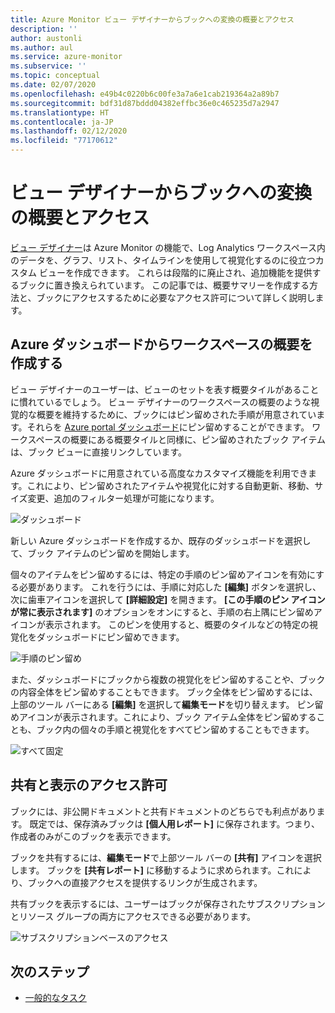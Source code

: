 ```yaml
---
title: Azure Monitor ビュー デザイナーからブックへの変換の概要とアクセス
description: ''
author: austonli
ms.author: aul
ms.service: azure-monitor
ms.subservice: ''
ms.topic: conceptual
ms.date: 02/07/2020
ms.openlocfilehash: e49b4c0220b6c00fe3a7a6e1cab219364a2a89b7
ms.sourcegitcommit: bdf31d87bddd04382effbc36e0c465235d7a2947
ms.translationtype: HT
ms.contentlocale: ja-JP
ms.lasthandoff: 02/12/2020
ms.locfileid: "77170612"
---
```

# <a name="view-designer-to-workbooks-conversion-summary-and-access"></a>ビュー デザイナーからブックへの変換の概要とアクセス
[ビュー デザイナー](view-designer.md)は Azure Monitor の機能で、Log Analytics ワークスペース内のデータを、グラフ、リスト、タイムラインを使用して視覚化するのに役立つカスタム ビューを作成できます。 これらは段階的に廃止され、追加機能を提供するブックに置き換えられています。 この記事では、概要サマリーを作成する方法と、ブックにアクセスするために必要なアクセス許可について詳しく説明します。

## <a name="creating-your-workspace-summary-from-azure-dashboard"></a>Azure ダッシュボードからワークスペースの概要を作成する
ビュー デザイナーのユーザーは、ビューのセットを表す概要タイルがあることに慣れているでしょう。 ビュー デザイナーのワークスペースの概要のような視覚的な概要を維持するために、ブックにはピン留めされた手順が用意されています。それらを [Azure portal ダッシュボード](../../azure-portal/azure-portal-dashboards.md)にピン留めすることができます。 ワークスペースの概要にある概要タイルと同様に、ピン留めされたブック アイテムは、ブック ビューに直接リンクしています。

Azure ダッシュボードに用意されている高度なカスタマイズ機能を利用できます。これにより、ピン留めされたアイテムや視覚化に対する自動更新、移動、サイズ変更、追加のフィルター処理が可能になります。 

![ダッシュボード](media/view-designer-conversion-access/dashboard.png)

新しい Azure ダッシュボードを作成するか、既存のダッシュボードを選択して、ブック アイテムのピン留めを開始します。

個々のアイテムをピン留めするには、特定の手順のピン留めアイコンを有効にする必要があります。 これを行うには、手順に対応した **[編集]** ボタンを選択し、次に歯車アイコンを選択して **[詳細設定]** を開きます。 **[この手順のピン アイコンが常に表示されます]** のオプションをオンにすると、手順の右上隅にピン留めアイコンが表示されます。 このピンを使用すると、概要のタイルなどの特定の視覚化をダッシュボードにピン留めできます。

![手順のピン留め](media/view-designer-conversion-access/pin-step.png)


また、ダッシュボードにブックから複数の視覚化をピン留めすることや、ブックの内容全体をピン留めすることもできます。 ブック全体をピン留めするには、上部のツール バーにある **[編集]** を選択して**編集モード**を切り替えます。 ピン留めアイコンが表示されます。これにより、ブック アイテム全体をピン留めすることも、ブック内の個々の手順と視覚化をすべてピン留めすることもできます。

![すべて固定](media/view-designer-conversion-access/pin-all.png)



## <a name="sharing-and-viewing-permissions"></a>共有と表示のアクセス許可 
ブックには、非公開ドキュメントと共有ドキュメントのどちらでも利点があります。 既定では、保存済みブックは **[個人用レポート]** に保存されます。つまり、作成者のみがこのブックを表示できます。

ブックを共有するには、**編集モード**で上部ツール バーの **[共有]** アイコンを選択します。 ブックを **[共有レポート]** に移動するように求められます。これにより、ブックへの直接アクセスを提供するリンクが生成されます。

共有ブックを表示するには、ユーザーはブックが保存されたサブスクリプションとリソース グループの両方にアクセスできる必要があります。

![サブスクリプションベースのアクセス](media/view-designer-conversion-access/subscription-access.png)

## <a name="next-steps"></a>次のステップ

- [一般的なタスク](view-designer-conversion-tasks.md)